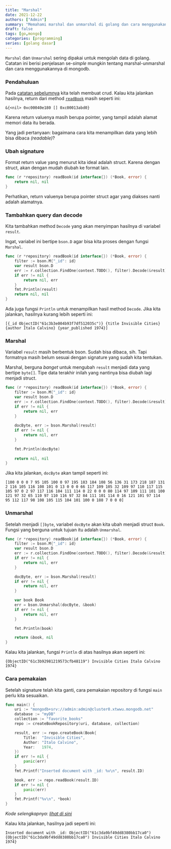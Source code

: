 ```yaml
---
title: "Marshal"
date: 2021-12-22
authors: ["Admin"]
summary: "Memahami marshal dan unmarshal di golang dan cara menggunakannya di mongodb"
draft: false
tags: [go,mongo]
categories: [programming]
series: [golang dasar]
---
```


`Marshal` dan `Unmarshal` sering dipakai untuk mengolah data di golang. Catatan ini berisi penjelasan se-*simple* mungkin tentang marshal-unmarshal dan cara menggunakannya di mongodb.

### Pendahuluan
Pada [catatan sebelumnya](/posts/repository) kita telah membuat crud. Kalau kita jalankan hasilnya, return dari method [`readBook`](https://github.com/fastrodev/praktikum-repository/blob/2c985f11a3aa23d807b9693206f741dbfe3bb8aa/main.go#L36) masih seperti ini:

```
&{<nil> 0xc00040e180 [] 0xc00013abd0}
```
Karena return valuenya masih berupa pointer, yang tampil adalah alamat memori data itu berada.

Yang jadi pertanyaan: bagaimana cara kita menampilkan data yang lebih bisa dibaca *(readable)*?

### Ubah signature
Format return value yang menurut kita ideal adalah struct. Karena dengan struct, akan dengan mudah diubah ke format lain.

```go
func (r *repository) readBook(id interface{}) (*Book, error) {
    return nil, nil
}
```
Perhatikan, return valuenya berupa pointer struct agar yang diakses nanti adalah alamatnya.

### Tambahkan query dan decode
Kita tambahkan method `Decode` yang akan menyimpan hasilnya di variabel `result`. 

Ingat, variabel ini bertipe `bson.D` agar bisa kita proses dengan fungsi `Marshal`.

```go
func (r *repository) readBook(id interface{}) (*Book, error) {
    filter := bson.M{"_id": id}
	var result bson.D
	err := r.collection.FindOne(context.TODO(), filter).Decode(&result)
	if err != nil {
		return nil, err
	}
    fmt.Println(result)
    return nil, nil
}
```
Ada juga fungsi `Println` untuk menampilkan hasil method `Decode`. Jika kita jalankan, hasilnya kurang lebih seperti ini:
```
[{_id ObjectID("61c3b3e004b93f7df512035c")} {title Invisible Cities} {author Italo Calvino} {year_published 1974}]
```
### Marshal
Variabel `result` masih berbentuk bson. Sudah bisa dibaca, sih. Tapi formatnya masih belum sesuai dengan signature yang sudah kita tentukan.

Marshal, berguna *banget* untuk mengubah `result` menjadi data yang bertipe `byte[]`. Tipe data terakhir inilah yang nantinya bisa diubah lagi menjadi struct.

```go
func (r *repository) readBook(id interface{}) (*Book, error) {
    filter := bson.M{"_id": id}
	var result bson.D
	err := r.collection.FindOne(context.TODO(), filter).Decode(&result)
	if err != nil {
		return nil, err
	}
    
    docByte, err := bson.Marshal(result)
	if err != nil {
		return nil, err
	}

    fmt.Println(docByte)
    
    return nil, nil
}
```
Jika kita jalankan, `docByte` akan tampil seperti ini:
```
[100 0 0 0 7 95 105 100 0 97 195 183 184 108 56 136 31 173 218 187 131 2 116 105 116 108 101 0 13 0 0 0 66 117 109 105 32 109 97 110 117 115 105 97 0 2 97 117 116 104 111 114 0 22 0 0 0 80 114 97 109 111 101 100 121 97 32 65 110 97 110 116 97 32 84 111 101 114 0 16 121 101 97 114 95 112 117 98 108 105 115 104 101 100 0 188 7 0 0 0]
```
### Unmarshal
Setelah menjadi `[]byte`, variabel `docByte` akan kita ubah menjadi struct `Book`. Fungsi yang berguna untuk tujuan itu adalah `Unmarshal`.
```go
func (r *repository) readBook(id interface{}) (*Book, error) {
	filter := bson.M{"_id": id}
	var result bson.D
	err := r.collection.FindOne(context.TODO(), filter).Decode(&result)
	if err != nil {
		return nil, err
	}

	docByte, err := bson.Marshal(result)
	if err != nil {
		return nil, err
	}

	var book Book
	err = bson.Unmarshal(docByte, &book)
	if err != nil {
		return nil, err
	}

    fmt.Println(book)

	return &book, nil
}
```
Kalau kita jalankan, fungsi `Println` di atas hasilnya akan seperti ini:
```
{ObjectID("61c3b92981219573cfb48119") Invisible Cities Italo Calvino 1974}
```
### Cara pemakaian

Setelah signature telah kita ganti, cara pemakaian repository di fungsi `main` perlu kita sesuaikan.

```go
func main() {
	uri := "mongodb+srv://admin:admin@cluster0.xtwwu.mongodb.net"
	database := "myDB"
	collection := "favorite_books"
	repo := createBookRepository(uri, database, collection)

	result, err := repo.createBook(Book{
		Title:  "Invisible Cities",
		Author: "Italo Calvino",
		Year:   1974,
	})
	if err != nil {
		panic(err)
	}
	fmt.Printf("Inserted document with _id: %v\n", result.ID)

    book, err := repo.readBook(result.ID)
	if err != nil {
		panic(err)
	}
	fmt.Printf("%v\n", *book)
}
```
*Kode selengkapnya: [lihat di sini](https://github.com/fastrodev/praktikum-repository/blob/marshal/main.go)*

Kalau kita jalankan, hasilnya jadi seperti ini:
```
Inserted document with _id: ObjectID("61c3da9bf49dd8380bb17ca0")
{ObjectID("61c3da9bf49dd8380bb17ca0") Invisible Cities Italo Calvino 1974}
```







